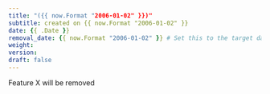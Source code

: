 ```yaml
---
title: "({{ now.Format "2006-01-02" }})"
subtitle: created on {{ now.Format "2006-01-02" }}
date: {{ .Date }}
removal_date: {{ now.Format "2006-01-02" }} # Set this to the target date of removal (YYYY-MM-DD)
weight:
version:
draft: false
---
```


Feature X will be removed

